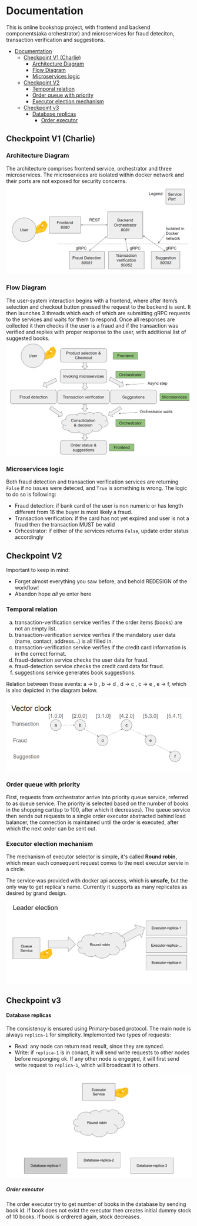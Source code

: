# Documentation
This is online bookshop project, with frontend and backend components(aka orchestrator) and microservices for fraud deteciton, transaction verification and suggestions.
- [Documentation](#documentation)
  - [Checkpoint V1 (Charlie)](#checkpoint-v1-charlie)
    - [Architecture Diagram](#architecture-diagram)
    - [Flow Diagram](#flow-diagram)
    - [Microservices logic](#microservices-logic)
  - [Checkpoint V2](#checkpoint-v2)
    - [Temporal relation](#temporal-relation)
    - [Order queue with priority](#order-queue-with-priority)
    - [Executor election mechanism](#executor-election-mechanism)
  - [Checkpoint v3](#checkpoint-v3)
      - [Database replicas](#database-replicas)
        - [Order executor](#order-executor)

## Checkpoint V1 (Charlie)
### Architecture Diagram
The architecture comprises frontend service, orchestrator and three microservices. The microservices are isolated within docker network and their ports are not exposed for security concerns.
![img1](imgs/scr1.png)
### Flow Diagram
The user-system interaction begins with a frontend, where after item/s selection and checkout button pressed the request to the backend is sent. It then launches 3 threads which each of which are submitting gRPC requests to the services and waits for them to respond. Once all responses are collected it then checks if the user is a fraud and if the transaction was verified and replies with proper response to the user, with additional list of suggested books.
![img2](imgs/scr2.png)
### Microservices logic
Both fraud detection and transaction verification services are returning `False` if no issues were deteced, and `True` is something is wrong. The logic to do so is following:
* Fraud detection: if bank card of the user is non numeric or has length different from 16 the buyer is most likely a fraud.
* Transaction verification: if the card has not yet expired and user is not a fraud then the transaction MUST be valid
* Orhcestrator: if either of the services returns `False`, update order status accordingly
## Checkpoint V2
Important to keep in mind:
* Forget almost everything you saw before, and behold REDESIGN of the workflow!
* Abandon hope *all* ye enter here

### Temporal relation
<ol type="a">
  <li>transaction-verification service verifies if the order items (books) are not an empty list.</li>
  <li>transaction-verification service verifies if the mandatory user data (name, contact, address…) is all filled in.</li>
  <li>transaction-verification service verifies if the credit card information is in the correct format.</li>
  <li>fraud-detection service checks the user data for fraud.</li>
  <li>fraud-detection service checks the credit card data for fraud.</li>
  <li>suggestions service generates book suggestions.</li>
</ol>

Relation between these events: a -> b , b -> d , d -> c , c -> e , e -> f, which is also depicted in the diagram below.

![img3](imgs/src3.png)


### Order queue with priority

First, requests from orchestrator arrive into priority queue service, referred to as queue service. The priority is selected based  on the number of books in the shopping cart(up to 100, after which it decreases). The queue service then sends out requests to a single order executor abstracted behind load balancer, the connection is maintained until the order is executed, after which the next order can be sent out.

### Executor election mechanism

The mechanism of executor selector is simple, it's called **Round robin**, which mean each consequent request comes to the next executor servie in a circle. 

The service was provided with docker api access, which is **unsafe**, but the only way to get replica's name. Currently it supports as many replicates as desired by grand design.


![img4](imgs/src4.gif)

## Checkpoint v3

#### Database replicas
The consistency is ensured using Primary-based protocol. The main node is always `replica-1` for simplicity. 
Implemented two types of requests:
 * Read: any node can return read result, since they are synced.
 * Write: if `replica-1` is in conact, it will send write requests to other nodes before responging ok. If any other node is engeged, it will first send write request to `replica-1`, which will broadcast it to others.

![img5](imgs/src5.gif)

##### Order executor
The order executor try to get number of books in the database by sending book id. If book does not exist the executor then creates initial dummy stock of 10 books. If book is ordrered again, stock decreases.